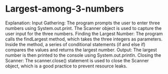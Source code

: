 # Largest-among-3-numbers
Explanation:
Input Gathering:
The program prompts the user to enter three numbers using System.out.print.
The Scanner object is used to capture the user input for the three numbers.
Finding the Largest Number:
The program calls the findLargest method, which takes the three integers as parameters.
Inside the method, a series of conditional statements (if and else if) compares the values and returns the largest number.
Output:
The largest number is then printed to the console using System.out.println.
Closing the Scanner:
The scanner.close() statement is used to close the Scanner object, which is a good practice to prevent resource leaks.
